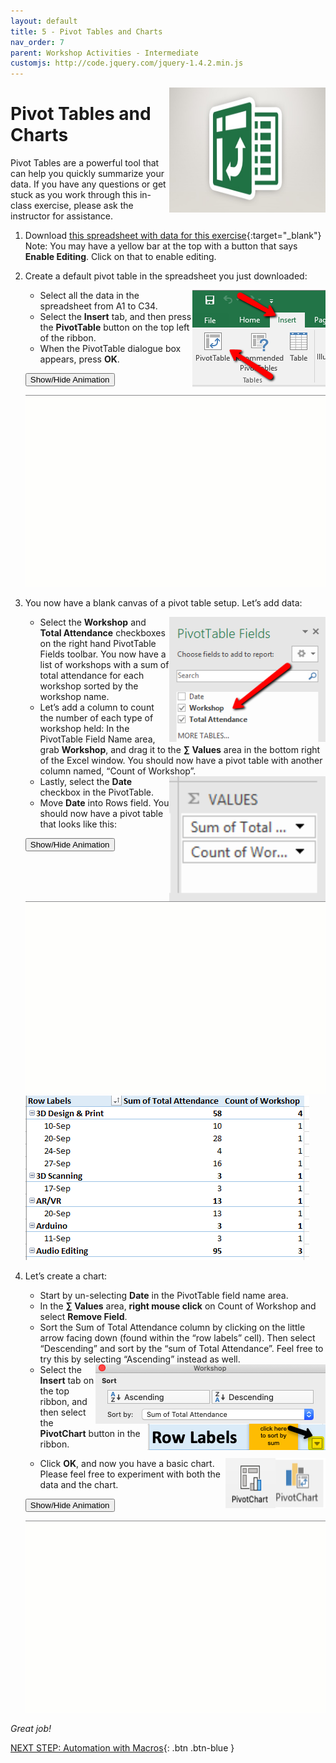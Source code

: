 ```yaml
---
layout: default
title: 5 - Pivot Tables and Charts
nav_order: 7
parent: Workshop Activities - Intermediate
customjs: http://code.jquery.com/jquery-1.4.2.min.js
---
```

<img src="images/excel-pivot-01.png" style="float:right;width:250px;height:200px;"> 

# Pivot Tables and Charts

Pivot Tables are a powerful tool that can help you quickly summarize your data. If you have any questions or get stuck as you work through this in-class exercise, please ask the instructor for assistance. 

1. Download [this spreadsheet with data for this exercise](docs/dsc-pivot-table.xlsx){:target="_blank"} Note: You may have a yellow bar at the top with a button that says **Enable Editing**. Click on that to enable editing.

2. Create a default pivot table in the spreadsheet you just downloaded:

    <img src="images/excel-pivot-02.png" style="float:right;" alt="Insert pivot table icon.">

    - Select all the data in the spreadsheet from A1 to C34.
    - Select the **Insert** tab, and then press the **PivotTable** button on the top left of the ribbon.
    - When the PivotTable dialogue box appears, press **OK**.

    <button onclick="toggle('gif1')">Show/Hide Animation</button>
    <div id="gif1">
    <img src="images/excel-pivot-03.gif" alt="Demonstration of Step 2."> 
    </div>

3. You now have a blank canvas of a pivot table setup. Let’s add data:

    <img src="images/excel-pivot-04.png" style="float:right;width:250px;height:200px;" alt="Selecting workshops and total attendance checkboxes."> 

    - Select the **Workshop** and **Total Attendance** checkboxes on the right hand PivotTable Fields toolbar. You now have a list of workshops with a sum of total attendance for each workshop sorted by the workshop name.
    - Let’s add a column to count the number of each type of workshop held: In the PivotTable Field Name area, grab **Workshop**, and drag it to the **∑ Values** area in the bottom right of the Excel window. You should now have a pivot table with another column named, “Count of Workshop”.

    <img src="images/excel-pivot-05.png" style="float:right;width:250px;height:200px;" alt="Sigma Values."> 

    - Lastly, select the **Date** checkbox in the PivotTable. 
    - Move **Date** into Rows field. You should now have a pivot table that looks like this:

    <button onclick="toggle('gif2')">Show/Hide Animation</button>
    <div id="gif2">
    <img src="images/excel-pivot-06.gif" alt="Moving date into the rows field.">
    </div>

    <img src="images/excel-pivot-07.png" alt="Visual of the table with data.">

4. Let’s create a chart:

    - Start by un-selecting **Date** in the PivotTable field name area.
    - In the **∑ Values** area, **right mouse click** on Count of Workshop and select **Remove Field**.
    - Sort the Sum of Total Attendance column by clicking on the little arrow facing down (found within the “row labels” cell). Then select “Descending” and sort by the “sum of Total Attendance”. Feel free to try this by selecting “Ascending” instead as well.
  
    <img src="images/excel-pivot-08.png" style="float:right;" alt="Sorting using descending andascending."> 

    <img src="images/excel-pivot-09.png" style="float:right;" alt="Arrow to click to sort.">

    - Select the **Insert** tab on the top ribbon, and then select the **PivotChart** button in the ribbon. 

    <img src="images/excel-pivot-10.png" style="float:right;width:80px;height:80px;"><img src="images/excel-pivot-11.png" style="float:right;width:80px;height:80px;" alt="Pivot chart icons."> 

    - Click **OK**, and now you have a basic chart. Please feel free to experiment with both the data and the chart.<br>

    <button onclick="toggle('gif3')">Show/Hide Animation</button>
    <div id="gif3">
    <img src="images/excel-pivot-12.gif" alt="Demonstration of Step 4.">
    </div>

_Great job!_

<script>  

    function toggle(input) {
        var x = document.getElementById(input);
        if (x.style.display === "none") {
            x.style.display = "block";
        } else {
            x.style.display = "none";
        }
    }
</script>

[NEXT STEP: Automation with Macros](automation-macros.html){: .btn .btn-blue }

